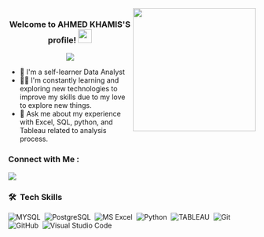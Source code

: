 
<img width="250" align="right" src="https://c.tenor.com/_DOBjnGspYAAAAAM/code-coding.gif">

<h3 align="center">
  Welcome to AHMED KHAMIS'S profile!
  <img src="https://media.giphy.com/media/hvRJCLFzcasrR4ia7z/giphy.gif" width="28">
</h3>

<!-- Typing SVG by DenverCoder1 - https://github.com/DenverCoder1/readme-typing-svg -->
<p align="center">
  <a href="https://github.com/DenverCoder1/readme-typing-svg"><img src="https://readme-typing-svg.herokuapp.com/?lines=Data analyst ;Always%20learning%20new%20things&font=Fira%20Code&center=true&width=440&height=45&color=f75c7e&vCenter=true&size=22"></a>
</p> 

- 🏢 I'm a self-learner Data Analyst
- 👨‍💻  I'm constantly learning and exploring new technologies to improve my skills due to my love to explore new things.
- 💬 Ask me about my experience with Excel, SQL,  python, and Tableau related to analysis process.



### Connect with Me :

<a href=linkedin.com/in/ahmed-ahmed-khamis-94495b127 target="_blank"><img src="https://img.shields.io/badge/-AHMED AHMED KHAMIS-0077B5?style=for-the-badge&logo=Linkedin&logoColor=white"/></a>

### 🛠 &nbsp;Tech Skills
![MYSQL](https://img.shields.io/badge/-MYSQL%20-05122A?style=flat&logo=MYSQL)&nbsp;
![PostgreSQL](https://img.shields.io/badge/-PostgreSQL%20-05122A?style=flat&logo=PostgreSQL)&nbsp;
![MS Excel](https://img.shields.io/badge/-Excel%20-05122A?style=flat&logo=Excel)&nbsp;
![Python](https://img.shields.io/badge/-Python%20-05122A?style=flat&logo=python)&nbsp;
![TABLEAU](https://img.shields.io/badge/-tableau%20-05122A?style=flat&logo=tableau)&nbsp;
![Git](https://img.shields.io/badge/-Git-05122A?style=flat&logo=git)&nbsp;
![GitHub](https://img.shields.io/badge/-GitHub-05122A?style=flat&logo=github)&nbsp;
![Visual Studio Code](https://img.shields.io/badge/-Visual%20Studio%20Code-05122A?style=flat&logo=visual-studio-code&logoColor=007ACC)&nbsp;





